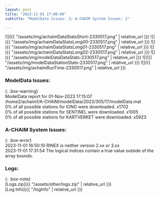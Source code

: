 ```yaml
---
layout: post
title: "2023-11-01 17:00:00"
subtitle: "ModelData Issues: 3; A-CHAIM System Issues: 2"

---
```


![]({{ "/assets/img/achaimDataStatsShort-2330517.png" | relative_url }})
![]({{ "/assets/img/achaimDataStatsLong00-2330517.png" | relative_url }})
![]({{ "/assets/img/achaimDataStatsLong01-2330517.png" | relative_url }})
![]({{ "/assets/img/achaimDataStatsLong02-2330517.png" | relative_url }})
![]({{ "/assets/img/modelDataDataStats-2330517.png" | relative_url }})
![]({{ "/assets/img/modelDataStationStats-2330517.png" | relative_url }})
![]({{ "/assets/img/achaimRunTime-2330517.png" | relative_url }})


### ModelData Issues:  
  
{: .box-warning}  
 ModelData report for 01-Nov-2023 17:15:07   
 /home2/achaim1/A-CHAIM/modelData/2023/305/17/modelData.mat   
 0% of all possible stations for IONO were downloaded. x1702   
 0% of all possible stations for SENTINEL were downloaded. x1005   
 0% of all possible stations for KARTVERKET were downloaded. x5923   
  
### A-CHAIM System Issues:  
  
{: .box-error}  
2023-11-01 16:50:10 RINEX is neither version 2.xx or 3.xx  
2023-11-01 17:31:54 The logical indices contain a true value outside of the array bounds.  

### Logs:  
  
{: .box-note}  
[Logs.zip]({{ "/assets/other/logs.zip" | relative_url }})  
[Log Info]({{ "/logInfo" | relative_url }})  

